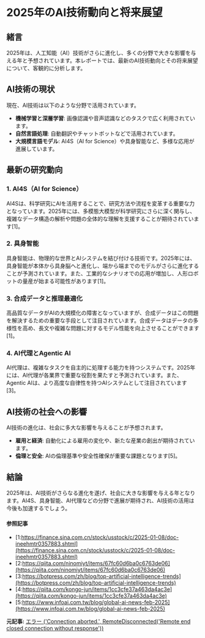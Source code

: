 # 2025年のAI技術動向と将来展望

## 緒言

2025年は、人工知能（AI）技術がさらに進化し、多くの分野で大きな影響を与える年と予想されています。本レポートでは、最新のAI技術動向とその将来展望について、客観的に分析します。

## AI技術の現状

現在、AI技術は以下のような分野で活用されています。

- **機械学習と深層学習**: 画像認識や音声認識などのタスクで広く利用されています。
- **自然言語処理**: 自動翻訳やチャットボットなどで活用されています。
- **大規模言語モデル**: AI4S（AI for Science）や具身智能など、多様な応用が進展しています。

## 最新の研究動向

### 1. AI4S（AI for Science）

AI4Sは、科学研究にAIを活用することで、研究方法や流程を変革する重要な力となっています。2025年には、多模態大模型が科学研究にさらに深く関与し、複雑なデータ構造の解析や問題の全体的な理解を支援することが期待されています[1]。

### 2. 具身智能

具身智能は、物理的な世界とAIシステムを結び付ける技術です。2025年には、具身智能が本体から具身脳へと進化し、端から端までのモデルがさらに進化することが予測されています。また、工業的なシナリオでの応用が増加し、人形ロボットの量産が始まる可能性があります[1]。

### 3. 合成データと推理最適化

高品質なデータがAIの大規模化の障害となっていますが、合成データはこの問題を解決するための重要な手段として注目されています。合成データはデータの多様性を高め、長文や複雑な問題に対するモデル性能を向上させることができます[1]。

### 4. AI代理とAgentic AI

AI代理は、複雑なタスクを自主的に処理する能力を持つシステムです。2025年には、AI代理が各業界で重要な役割を果たすと予測されています。また、Agentic AIは、より高度な自律性を持つAIシステムとして注目されています[3]。

## AI技術の社会への影響

AI技術の進化は、社会に多大な影響を与えることが予想されます。

- **雇用と経済**: 自動化による雇用の変化や、新たな産業の創出が期待されています。
- **倫理と安全**: AIの倫理基準や安全性確保が重要な課題となります[5]。

## 結論

2025年は、AI技術がさらなる進化を遂げ、社会に大きな影響を与える年となります。AI4S、具身智能、AI代理などの分野で進展が期待され、AI技術の活用は今後も加速するでしょう。

#### 参照記事
- [1:https://finance.sina.com.cn/stock/usstock/c/2025-01-08/doc-ineehmtr0357883.shtml](https://finance.sina.com.cn/stock/usstock/c/2025-01-08/doc-ineehmtr0357883.shtml)
- [2:https://qiita.com/ninomiyt/items/67fc60d6ba0c6763de06](https://qiita.com/ninomiyt/items/67fc60d6ba0c6763de06)
- [3:https://botpress.com/zh/blog/top-artificial-intelligence-trends](https://botpress.com/zh/blog/top-artificial-intelligence-trends)
- [4:https://qiita.com/kongo-jun/items/1cc3cfe37a463da4ac3e](https://qiita.com/kongo-jun/items/1cc3cfe37a463da4ac3e)
- [5:https://www.infoai.com.tw/blog/global-ai-news-feb-2025](https://www.infoai.com.tw/blog/global-ai-news-feb-2025)


**元記事:** [エラー ('Connection aborted.', RemoteDisconnected('Remote end closed connection without response'))](https://analyticsindiamag.com/ai-news-updates/ai-will-be-writing-90-of-code-in-3-6-months-says-anthropics-dario-amodei/)